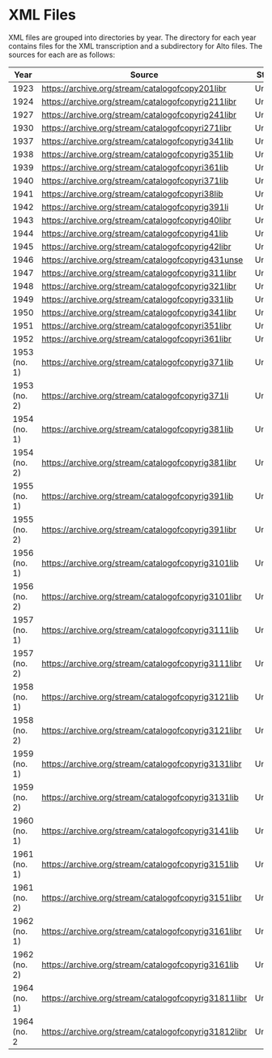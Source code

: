 
# XML Files

XML files are grouped into directories by year. The directory for each
year contains files for the XML transcription and a subdirectory for
Alto files. The sources for each are as follows:

| Year         | Source                                              | Status  |
|--------------|---------------------------------------------------- |---------|
| 1923         | https://archive.org/stream/catalogofcopy201libr     | Uncorr. |
| 1924         | https://archive.org/stream/catalogofcopyrig211libr  | Uncorr. |
| 1927         | https://archive.org/stream/catalogofcopyrig241libr  | Uncorr. |
| 1930         | https://archive.org/stream/catalogofcopyri271libr   | Uncorr. |
| 1937         | https://archive.org/stream/catalogofcopyrig341lib   | Uncorr. |
| 1938         | https://archive.org/stream/catalogofcopyrig351lib   | Uncorr. |
| 1939         | https://archive.org/stream/catalogofcopyri361lib    | Uncorr. |
| 1940         | https://archive.org/stream/catalogofcopyri371lib    | Uncorr. |
| 1941         | https://archive.org/stream/catalogofcopyri38lib     | Uncorr. |
| 1942         | https://archive.org/stream/catalogofcopyrig391li    | Uncorr. |
| 1943         | https://archive.org/stream/catalogofcopyrig40libr   | Uncorr. |
| 1944         | https://archive.org/stream/catalogofcopyrig41lib    | Uncorr. |
| 1945         | https://archive.org/stream/catalogofcopyrig42libr   | Uncorr. |
| 1946         | https://archive.org/stream/catalogofcopyrig431unse  | Uncorr. |
| 1947         | https://archive.org/stream/catalogofcopyrig311libr  | Uncorr. |
| 1948         | https://archive.org/stream/catalogofcopyrig321libr  | Uncorr. |
| 1949         | https://archive.org/stream/catalogofcopyrig331lib   | Uncorr. |
| 1950         | https://archive.org/stream/catalogofcopyrig341libr  | Uncorr. |
| 1951         | https://archive.org/stream/catalogofcopyri351libr   | Uncorr. |
| 1952         | https://archive.org/stream/catalogofcopyri361libr   | Uncorr. |
| 1953 (no. 1) | https://archive.org/stream/catalogofcopyrig371lib   | Uncorr. |
| 1953 (no. 2) | https://archive.org/stream/catalogofcopyrig371li    | Uncorr. |
| 1954 (no. 1) | https://archive.org/stream/catalogofcopyrig381lib   | Uncorr. |
| 1954 (no. 2) | https://archive.org/stream/catalogofcopyrig381libr  | Uncorr. |
| 1955 (no. 1) | https://archive.org/stream/catalogofcopyrig391lib   | Uncorr. |
| 1955 (no. 2) | https://archive.org/stream/catalogofcopyrig391libr  | Uncorr. |
| 1956 (no. 1) | https://archive.org/stream/catalogofcopyrig3101lib  | Uncorr. |
| 1956 (no. 2) | https://archive.org/stream/catalogofcopyrig3101libr | Uncorr. |
| 1957 (no. 1) | https://archive.org/stream/catalogofcopyrig3111lib  | Uncorr. |
| 1957 (no. 2) | https://archive.org/stream/catalogofcopyrig3111libr | Uncorr. |
| 1958 (no. 1) | https://archive.org/stream/catalogofcopyrig3121lib  | Uncorr. |
| 1958 (no. 2) | https://archive.org/stream/catalogofcopyrig3121libr | Uncorr. |
| 1959 (no. 1) | https://archive.org/stream/catalogofcopyrig3131libr | Uncorr. |
| 1959 (no. 2) | https://archive.org/stream/catalogofcopyrig3131lib  | Uncorr. |
| 1960 (no. 1) | https://archive.org/stream/catalogofcopyrig3141lib  | Uncorr. |
| 1961 (no. 1) | https://archive.org/stream/catalogofcopyrig3151lib  | Uncorr. |
| 1961 (no. 2) | https://archive.org/stream/catalogofcopyrig3151libr | Uncorr. |
| 1962 (no. 1) | https://archive.org/stream/catalogofcopyrig3161libr | Uncorr. |
| 1962 (no. 2) | https://archive.org/stream/catalogofcopyrig3161lib  | Uncorr. |
| 1964 (no. 1) | https://archive.org/stream/catalogofcopyrig31811libr | Uncorr. |
| 1964 (no. 2 | https://archive.org/stream/catalogofcopyrig31812libr | Uncorr. |


